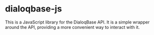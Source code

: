# dialoqbase-js

This is a JavaScript library for the DialoqBase API. It is a simple wrapper around the API, providing a more convenient way to interact with it.